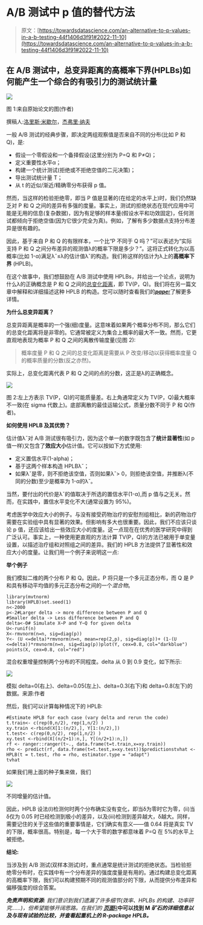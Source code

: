# A/B 测试中 p 值的替代方法

> 原文：[https://towardsdatascience.com/an-alternative-to-p-values-in-a-b-testing-44f1406d3f91#2022-11-10](https://towardsdatascience.com/an-alternative-to-p-values-in-a-b-testing-44f1406d3f91#2022-11-10)

## 在 A/B 测试中，总变异距离的高概率下界(HPLBs)如何能产生一个综合的有吸引力的测试统计量

![](../Images/afce9235a7fa3e1c1577b84b36c5850a.png)

图 1:来自原始论文的图(作者)

撰稿人:[洛里斯·米歇尔](https://medium.com/u/f562dceaeb63?source=post_page-----44f1406d3f91--------------------------------)，[杰弗里·纳夫](https://medium.com/u/ca780798011a?source=post_page-----44f1406d3f91--------------------------------)

一般 A/B 测试的经典步骤，即决定两组观察值是否来自不同的分布(比如 P 和 Q)，是:

*   假设一个零假设和一个备择假设(这里分别为 P=Q 和 P≠Q)；
*   定义重要性水平α；
*   构建一个统计测试(拒绝或不拒绝空值的二元决策)；
*   导出测试统计量 T；
*   从 t 的近似/渐近/精确零分布获得 p 值。

然而，当这样的检验拒绝零，即当 P 值是显著的(在给定的水平上)时，我们仍然缺乏对 P 和 Q 之间的差异有多强的度量。事实上，测试的拒绝状态在现代应用中可能是无用的信息(复杂数据)，因为有足够的样本量(假设水平和功效固定)，任何测试都倾向于拒绝空值(因为它很少完全为真)。例如，了解有多少数据点支持分布差异是很有趣的。

因此，基于来自 P 和 Q 的有限样本，一个比“P 不同于 Q 吗？”可以表述为“实际支持 P 和 Q 之间分布差异的观测值λ的概率下限是多少？”。这将正式转化为以高概率(比如 1-α)满足λˇ≤λ的估计值λˇ的构造。我们称这样的估计为λ上的**高概率下界** (HPLB)。

在这个故事中，我们想鼓励在 A/B 测试中使用 HPLBs，并给出一个论点，说明为什么λ的正确概念是 P 和 Q 之间的[总变化距离](https://en.wikipedia.org/wiki/Total_variation_distance_of_probability_measures)，即 TV(P，Q)。我们将在另一篇文章中解释和详细描述这种 HPLB 的构造。您可以随时查看我们的[***pape***r](https://arxiv.org/pdf/2005.06006.pdf)了解更多详情。

**为什么总变异距离？**

总变异距离是概率的一个强(细)度量。这意味着如果两个概率分布不同，那么它们的总变化距离将是非零的。它通常被定义为集合上概率的最大不一致。然而，它更直观地表现为概率 P 和 Q 之间的离散传输度量(见图 2):

> 概率度量 P 和 Q 之间的总变化距离是需要从 P 改变/移动以获得概率度量 Q 的概率质量的分数(反之亦然)。

实际上，总变化距离代表 P 和 Q 之间的点的分数，这正是λ的正确概念。

![](../Images/520bcdd7ab50d398523c92b4e4df2e54.png)

图 2:左上方表示 TV(P，Q)的可能质量差。右上角通常定义为 TV(P，Q)最大概率不一致(在 sigma 代数上)。底部离散的最佳运输公式，质量分数不同于 P 和 Q(作者)。

**如何使用 HPLB 及其优势？**

估计值λˇ对 A/B 测试很有吸引力，因为这个单一的数字既包含了**统计显著性**(如 p 值一样)又包含了**效应大小**估计值。它可以按如下方式使用:

*   定义置信水平(1-alpha)；
*   基于这两个样本构造 HPLBλˇ；
*   如果λˇ是零，则不拒绝该空值，否则如果λˇ> 0，则拒绝该空值，并推断λ(不同的分数)至少是概率为 1-α的λˇ。

当然，要付出的代价是λˇ的值取决于所选的置信水平(1-α),而 p 值与之无关。然而，在实践中，置信水平变化不大(通常设置为 95%)。

考虑医学中效应大小的例子。与没有接受药物治疗的安慰剂组相比，新的药物治疗需要在实验组中具有显著的效果。但影响有多大也很重要。因此，我们不应该只谈论 p 值，还应该给出一些效应大小的度量。这一点现在在优秀的医学研究中得到广泛认可。事实上，一种使用更直观的方法计算 TV(P，Q)的方法已被用于单变量设置，以描述治疗组和对照组之间的差异。我们的 HPLB 方法提供了显著性和效应大小的度量。让我们用一个例子来说明这一点:

**举个例子**

我们模拟二维的两个分布 P 和 Q。因此，P 将只是一个多元正态分布，而 Q 是 P 和具有移动平均值的多元正态分布之间的一个*混合物*。

```
library(mvtnorm)
library(HPLB)set.seed(1)
n<-2000
p<-2#Larger delta -> more difference between P and Q
#Smaller delta -> Less difference between P and Q
delta<-0# Simulate X~P and Y~Q for given delta
U<-runif(n)
X<-rmvnorm(n=n, sig=diag(p))
Y<- (U <=delta)*rmvnorm(n=n, mean=rep(2,p), sig=diag(p))+ (1-(U <=delta))*rmvnorm(n=n, sig=diag(p))plot(Y, cex=0.8, col="darkblue")
points(X, cex=0.8, col="red")
```

混合权重增量控制两个分布的不同程度。delta 从 0 到 0.9 变化，如下所示:

![](../Images/40fab83a23fec464e5166f8304af539f.png)

模拟 delta=0(右上)、delta=0.05(左上)、delta=0.3(右下)和 delta=0.8(左下)的数据。来源:作者

然后，我们可以计算每种情况下的 HPLB:

```
#Estimate HPLB for each case (vary delta and rerun the code)
t.train<- c(rep(0,n/2), rep(1,n/2) )
xy.train <-rbind(X[1:(n/2),], Y[1:(n/2),])
t.test<- c(rep(0,n/2), rep(1,n/2) )
xy.test <-rbind(X[(n/2+1):n,], Y[(n/2+1):n,])
rf <- ranger::ranger(t~., data.frame(t=t.train,x=xy.train))
rho <- predict(rf, data.frame(t=t.test,x=xy.test))$predictionstvhat <- HPLB(t = t.test, rho = rho, estimator.type = "adapt")
tvhat
```

如果我们用上面的种子集来做，我们

![](../Images/392b25d4391a6a5c7cef2a899f08ba10.png)

不同增量的估计值。

因此，HPLB 设法(I)检测何时两个分布确实没有变化，即当δ为零时它为零，(ii)当δ仅为 0.05 时已经检测到极小的差异，以及(iii)检测到差异越大，δ越大。同样，需要记住的关于这些值的重要事情是，它们确实有意义——值 0.64 将是真实 TV 的下限，概率很高。特别是，每一个大于零的数字都意味着 P=Q 在 5%的水平上被拒绝。

**结论:**

当涉及到 A/B 测试(双样本测试)时，重点通常是统计测试的拒绝状态。当检验拒绝零分布时，在实践中有一个分布差异的强度度量是有用的。通过构建总变化距离的高概率下限，我们可以构建预期不同的观测值部分的下限，从而提供分布差异和偏移强度的综合答案。

***免责声明和资源:*** *我们意识到我们遗漏了许多细节(效率、HPLBs 的构建、功率研究……)，但希望能够开阔思路。在我们的* [***页面***R](https://arxiv.org/pdf/2005.06006.pdf)**中可以找到 M *矿石的详细信息以及与现有试验的比较，并查看起重机上的 R-package HPLB。***